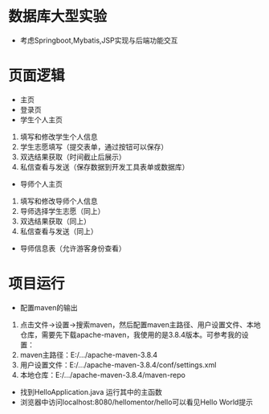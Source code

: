 # 数据库大型实验
 - 考虑Springboot,Mybatis,JSP实现与后端功能交互
# 页面逻辑
 - 主页
 - 登录页
 - 学生个人主页
  1. 填写和修改学生个人信息
  2. 学生志愿填写（提交表单，通过按钮可以保存）
  3. 双选结果获取（时间截止后展示）
  4. 私信查看与发送（保存数据到开发工具表单或数据库）
 - 导师个人主页
  1. 填写和修改导师个人信息 
  2. 导师选择学生志愿（同上）
  3. 双选结果获取（同上）
  4. 私信查看与发送（同上）
 - 导师信息表（允许游客身份查看）
 # 项目运行
  - 配置maven的输出
   1. 点击文件->设置->搜索maven，然后配置maven主路径、用户设置文件、本地仓库，需要先下载apache-maven，我使用的是3.8.4版本。可参考我的设置：
   2. maven主路径：E:/.../apache-maven-3.8.4
   3. 用户设置文件：E:/.../apache-maven-3.8.4/conf/settings.xml
   4. 本地仓库：E:/.../apache-maven-3.8.4/maven-repo
  - 找到HelloApplication.java 运行其中的主函数
  - 浏览器中访问localhost:8080/hellomentor/hello可以看见Hello World提示
